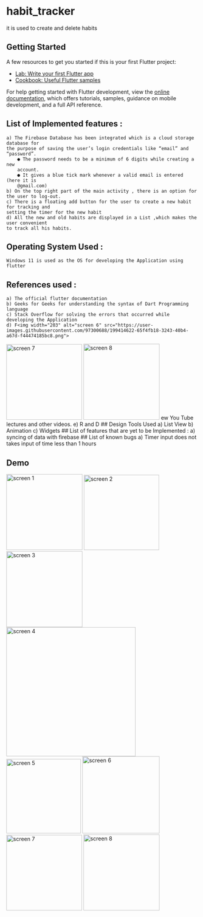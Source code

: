# habit_tracker
it is used to create and delete habits 
## Getting Started
A few resources to get you started if this is your first Flutter project:

- [Lab: Write your first Flutter app](https://docs.flutter.dev/get-started/codelab)
- [Cookbook: Useful Flutter samples](https://docs.flutter.dev/cookbook)

For help getting started with Flutter development, view the
[online documentation](https://docs.flutter.dev/), which offers tutorials,
samples, guidance on mobile development, and a full API reference.

## List of Implemented features :
    a) The Firebase Database has been integrated which is a cloud storage database for
    the purpose of saving the user’s login credentials like “email” and “password”.
        ● The password needs to be a minimum of 6 digits while creating a new
        account.
        ● It gives a blue tick mark whenever a valid email is entered (here it is
        @gmail.com)
    b) On the top right part of the main activity , there is an option for the user to log-out.
    c) There is a floating add button for the user to create a new habit for tracking and
    setting the timer for the new habit
    d) All the new and old habits are displayed in a List ,which makes the user convenient
    to track all his habits.
## Operating System Used :
    Windows 11 is used as the OS for developing the Application using flutter
## References used :
    a) The official flutter documentation
    b) Geeks for Geeks for understanding the syntax of Dart Programming language
    c) Stack Overflow for solving the errors that occurred while developing the Application
    d) F<img width="203" alt="screen 6" src="https://user-images.githubusercontent.com/97300688/199414622-65f4fb18-3243-40b4-a67d-f44474185bc8.png">
<img width="199" alt="screen 7" src="https://user-images.githubusercontent.com/97300688/199414627-a6d82506-21ad-4035-8992-96ccba42afbd.png">
<img width="200" alt="screen 8" src="https://user-images.githubusercontent.com/97300688/199414629-e0d216e7-466a-40ee-a9fe-7cdc0cd3dec7.png">
ew You Tube lectures and other videos.
    e) R and D
## Design Tools Used
    a) List View
    b) Animation
    c) Widgets
## List of features that are yet to be Implemented :
    a) syncing of data with firebase 
## List of known bugs
    a) Timer input does not takes input of time less than 1 hours 
    
## Demo 

<img width="200" alt="screen 1" src="https://user-images.githubusercontent.com/97300688/199414610-01fb6621-a478-4f6c-9c05-097bf5b7c70d.png">
<img width="198" alt="screen 2" src="https://user-images.githubusercontent.com/97300688/199414612-e5435360-3fae-4d76-989e-109254fee91b.png">
<img width="200" alt="screen 3" src="https://user-images.githubusercontent.com/97300688/199414614-4f5ba5ec-e52a-4328-8ed2-06a11c34f3cb.png">
<img width="340" alt="screen 4" src="https://user-images.githubusercontent.com/97300688/199414616-06a27618-7c0f-4a83-a403-279eab8a7c97.png">
<img width="196" alt="screen 5" src="https://user-images.githubusercontent.com/97300688/199414619-4386f9a9-da56-4aa8-9957-a650122e413e.png">
<img width="203" alt="screen 6" src="https://user-images.githubusercontent.com/97300688/199414685-43cc5d51-2ff3-474e-b4d0-ab3285684fab.png">
<img width="199" alt="screen 7" src="https://user-images.githubusercontent.com/97300688/199414693-8b10a3fc-3608-4dc8-bd36-9c8fa5106407.png">
<img width="200" alt="screen 8" src="https://user-images.githubusercontent.com/97300688/199414698-3e2919be-4d1d-4de2-b838-d54758b2f870.png">

      
